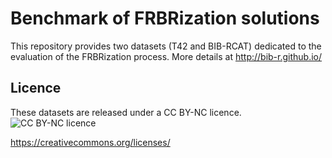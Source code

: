 # Benchmark of FRBRization solutions

This repository provides two datasets (T42 and BIB-RCAT) dedicated to the evaluation of the FRBRization process. 
More details at http://bib-r.github.io/

## Licence
These datasets are released under a CC BY-NC licence.
![CC BY-NC licence](https://licensebuttons.net/l/by-nc/3.0/88x31.png "")

https://creativecommons.org/licenses/


